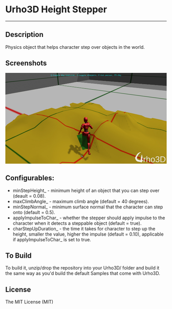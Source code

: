 # Urho3D Height Stepper
-----------------------------------------------------------------------------------

Description
-----------------------------------------------------------------------------------
Physics object that helps character step over objects in the world.


Screenshots
-----------------------------------------------------------------------------------
![alt tag](https://github.com/Lumak/Urho3D-Height-Stepper/blob/master/screenshot/stepper.jpg)


Configurables:
-----------------------------------------------------------------------------------
* minStepHeight_ - minimum height of an object that you can step over (deault = 0.08).
* maxClimbAngle_ - maximum climb angle (default = 40 degrees).
* minStepNormal_ - minimum surface normal that the character can step onto (default = 0.5).
* applyImpulseToChar_ - whether the stepper should apply impulse to the character when it detects a steppable object (default = true).
* charStepUpDuration_ - the time it takes for character to step up the height, smaller the value, higher the impulse (default = 0.10), applicable if applyImpulseToChar_ is set to true.

To Build
-----------------------------------------------------------------------------------
To build it, unzip/drop the repository into your Urho3D/ folder and build it the same way as you'd build the default Samples that come with Urho3D.

License
-----------------------------------------------------------------------------------
The MIT License (MIT)







